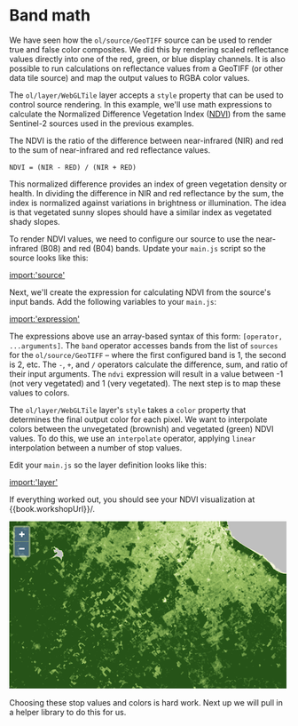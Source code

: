 # Band math

We have seen how the `ol/source/GeoTIFF` source can be used to render true and false color composites.  We did this by rendering scaled reflectance values directly into one of the red, green, or blue display channels.  It is also possible to run calculations on reflectance values from a GeoTIFF (or other data tile source) and map the output values to RGBA color values.

The `ol/layer/WebGLTile` layer accepts a `style` property that can be used to control source rendering.  In this example, we'll use math expressions to calculate the Normalized Difference Vegetation Index ([NDVI](https://en.wikipedia.org/wiki/Normalized_difference_vegetation_index)) from the same Sentinel-2 sources used in the previous examples.

The NDVI is the ratio of the difference between near-infrared (NIR) and red to the sum of near-infrared and red reflectance values.

```
NDVI = (NIR - RED) / (NIR + RED)
```

This normalized difference provides an index of green vegetation density or health.  In dividing the difference in NIR and red reflectance by the sum, the index is normalized against variations in brightness or illumination.  The idea is that vegetated sunny slopes should have a similar index as vegetated shady slopes.

To render NDVI values, we need to configure our source to use the near-infrared (B08) and red (B04) bands.  Update your `main.js` script so the source looks like this:

[import:'source'](../../../src/en/examples/cog/ndvi.js)

Next, we'll create the expression for calculating NDVI from the source's input bands.  Add the following variables to your `main.js`:

[import:'expression'](../../../src/en/examples/cog/ndvi.js)

The expressions above use an array-based syntax of this form: `[operator, ...arguments]`.  The `band` operator accesses bands from the list of `sources` for the `ol/source/GeoTIFF` – where the first configured band is 1, the second is 2, etc.  The `-`, `+`, and `/` operators calculate the difference, sum, and ratio of their input arguments.  The `ndvi` expression will result in a value between -1 (not very vegetated) and 1 (very vegetated).  The next step is to map these values to colors.

The `ol/layer/WebGLTile` layer's `style` takes a `color` property that determines the final output color for each pixel.  We want to interpolate colors between the unvegetated (brownish) and vegetated (green) NDVI values.  To do this, we use an `interpolate` operator, applying `linear` interpolation between a number of stop values.

Edit your `main.js` so the layer definition looks like this:

[import:'layer'](../../../src/en/examples/cog/ndvi.js)

If everything worked out, you should see your NDVI visualization at {{book.workshopUrl}}/.

![NDVI generated from a Setinel-2 GeoTIFF](ndvi.png)

Choosing these stop values and colors is hard work.  Next up we will pull in a helper library to do this for us.
